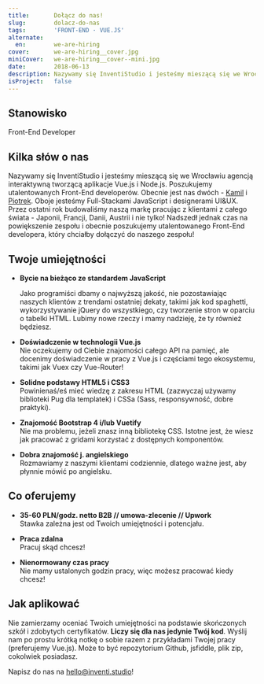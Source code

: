 ```yaml
---
title:       Dołącz do nas!
slug:        dolacz-do-nas
tags:        'FRONT-END · VUE.JS'
alternate:
  en:        we-are-hiring
cover:       we-are-hiring__cover.jpg
miniCover:   we-are-hiring__cover--mini.jpg
date:        2018-06-13
description: Nazywamy się InventiStudio i jesteśmy mieszącą się we Wrocławiu agencją interaktywną tworzącą aplikacje Vue.js i Node.js. Poszukujemy utalentowanych Front-End developerów!
isProject:   false
---
```



## Stanowisko

Front-End Developer

## Kilka słów o nas

Nazywamy się InventiStudio i jesteśmy mieszącą się we Wrocławiu agencją interaktywną tworzącą aplikacje Vue.js i Node.js. Poszukujemy utalentowanych Front-End developerów. Obecnie jest nas dwóch - [Kamil](https://www.linkedin.com/in/kamil-borkowski/) i [Piotrek](https://www.linkedin.com/in/piotrekfracek/). Oboje jesteśmy Full-Stackami JavaScript i designerami UI&UX. Przez ostatni rok budowaliśmy naszą markę pracując z klientami z całego świata - Japonii, Francji, Danii, Austrii i nie tylko! Nadszedł jednak czas na powiększenie zespołu i obecnie poszukujemy utalentowanego Front-End developera, który chciałby dołączyć do naszego zespołu!

## Twoje umiejętności

* **Bycie na bieżąco ze standardem JavaScript** 

  Jako programiści dbamy o najwyższą jakość, nie pozostawiając naszych klientów z trendami ostatniej dekaty, takimi jak kod spaghetti, wykorzystywanie jQuery do wszystkiego, czy tworzenie stron w oparciu o tabelki HTML. Lubimy nowe rzeczy i mamy nadzieję, że ty również będziesz.

- **Doświadczenie w technologii Vue.js**  
  Nie oczekujemy od Ciebie znajomości całego API na pamięć, ale docenimy doświadczenie w pracy z Vue.js i częściami tego ekosystemu, takimi jak Vuex czy Vue-Router!

- **Solidne podstawy HTML5 i CSS3**  
  Powinienaś/eś mieć wiedzę z zakresu HTML (zazwyczaj używamy biblioteki Pug dla templatek) i CSSa (Sass, responsywność, dobre praktyki).

- **Znajomość Bootstrap 4 i/lub Vuetify**  
  Nie ma problemu, jeżeli znasz inną bibliotekę CSS. Istotne jest, że wiesz jak pracować z gridami korzystać z dostępnych komponentów.

- **Dobra znajomość j. angielskiego**  
  Rozmawiamy z naszymi klientami codziennie, dlatego ważne jest, aby płynnie mówić po angielsku.

## Co oferujemy

- **35-60 PLN/godz. netto B2B // umowa-zlecenie // Upwork**  
  Stawka zależna jest od Twoich umiejętności i potencjału.

- **Praca zdalna**  
  Pracuj skąd chcesz!

- **Nienormowany czas pracy**  
  Nie mamy ustalonych godzin pracy, więc możesz pracować kiedy chcesz!

## Jak aplikować

Nie zamierzamy oceniać Twoich umiejętności na podstawie skończonych szkół i zdobytych certyfikatów. **Liczy się dla nas jedynie Twój kod**. Wyślij nam po prostu krótką notkę o sobie razem z przykładami Twojej pracy (preferujemy Vue.js). Może to być repozytorium Github, jsfiddle, plik zip, cokolwiek posiadasz.

Napisz do nas na [hello@inventi.studio](mailto:hello@inventi.studio)!
